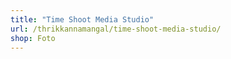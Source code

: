 ```yaml
---
title: "Time Shoot Media Studio"
url: /thrikkannamangal/time-shoot-media-studio/
shop: Foto
---
```

